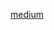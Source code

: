[medium](https://medium.com/@cc86418520/%E6%96%B0%E6%89%8B-js-%E5%9C%B0%E4%B8%8B%E5%9F%8E-8f-%E4%BA%95%E5%AD%97%E9%81%8A%E6%88%B2-326bf6766974)
